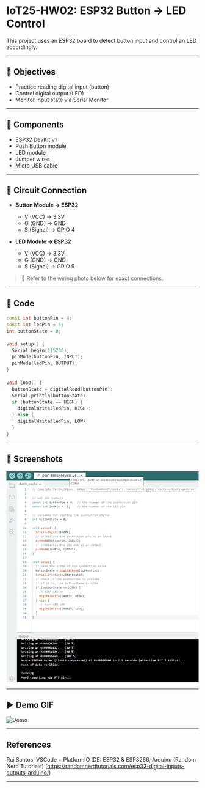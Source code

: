 # IoT25-HW02: ESP32 Button → LED Control

This project uses an ESP32 board to detect button input and control an LED accordingly.

---

## 🧾 Objectives

- Practice reading digital input (button)
- Control digital output (LED)
- Monitor input state via Serial Monitor

---

## 🧰 Components

- ESP32 DevKit v1  
- Push Button module  
- LED module  
- Jumper wires  
- Micro USB cable  

---

## 🔌 Circuit Connection

- **Button Module → ESP32**
  - V (VCC) → 3.3V
  - G (GND) → GND
  - S (Signal) → GPIO 4

- **LED Module → ESP32**
  - V (VCC) → 3.3V
  - G (GND) → GND
  - S (Signal) → GPIO 5

> 📸 Refer to the wiring photo below for exact connections.

---

## 🧾 Code

```cpp
const int buttonPin = 4;
const int ledPin = 5;
int buttonState = 0;

void setup() {
  Serial.begin(115200);
  pinMode(buttonPin, INPUT);
  pinMode(ledPin, OUTPUT);
}

void loop() {
  buttonState = digitalRead(buttonPin);
  Serial.println(buttonState);
  if (buttonState == HIGH) {
    digitalWrite(ledPin, HIGH);
  } else {
    digitalWrite(ledPin, LOW);
  }
}
```

---

## 📸 Screenshots

![스크린샷 1](https://github.com/DannyLimDH/IoT25-HW02/blob/main/media/hw2.png)

---

## ▶ Demo GIF

![Demo](./media/IoT25-HW02.gif)

---
## References
Rui Santos, VSCode + PlatformIO IDE: ESP32 & ESP8266, Arduino (Random Nerd Tutorials)
(https://randomnerdtutorials.com/esp32-digital-inputs-outputs-arduino/)

---
